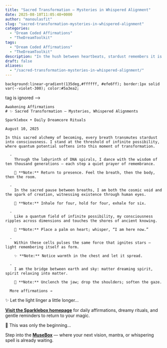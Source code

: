 ```yaml
---
title: "Sacred Transformation — Mysteries in Whispered Alignment"
date: 2025-08-10T11:05:48+0000
author: "manoulasfit"
slug: "sacred-transformation-mysteries-in-whispered-alignment"
categories:
  - "Dream Coded Affirmations"
  - "TheDreamToolkit"
tags:
  - "Dream Coded Affirmations"
  - "TheDreamToolkit"
description: "In the hush between heartbeats, stardust remembers it is light. Every breath becomes a bridge between earth and sky — a whispered alignment of body, spirit, and infinite possibility."
draft: false
aliases:
  - "/sacred-transformation-mysteries-in-whispered-alignment/"
---
```

    background:linear-gradient(135deg,#ffffff, #efe6ff); border:1px solid var(--violet-300); color:#5a3ea2;

   tag is ignored -->

    Awakening Affirmations
    # ✨ Sacred Transformation — Mysteries, Whispered Alignments

    Sparklebox • Daily Dreamcore Rituals

    August 10, 2025

    In this sacred alchemy of becoming, every breath transmutes stardust into consciousness. I stand at the threshold of infinite possibility, where quantum potential softens into this moment of transformation.

      - 
        Through the labyrinth of DNA spirals, I dance with the wisdom of ten thousand generations — each step a quiet prayer of remembrance.

        🌙 **Note:** Return to presence. Feel the breath, then the body, then the room.

      - 
        In the sacred pause between breaths, I am both the cosmic void and the spark of creation, witnessing existence through human eyes.

        🌟 **Note:** Inhale for four, hold for four, exhale for six.

      - 
        Like a quantum field of infinite possibility, my consciousness ripples across dimensions and touches the shores of ancient knowing.

        💫 **Note:** Place a palm on heart; whisper, “I am here now.”

      - 
        Within these cells pulses the same force that ignites stars — light remembering itself as form.

        ✨ **Note:** Notice warmth in the chest and let it spread.

      - 
        I am the bridge between earth and sky: matter dreaming spirit, spirit relaxing into matter.

        🌠 **Note:** Unclench the jaw; drop the shoulders; soften the gaze.

      More affirmations →

✨ Let the light linger a little longer...

[**Visit the Sparklebox homepage**](https://sparklebox.blog) for daily affirmations, dreamy rituals, and gentle reminders to return to your magic.

💭 This was only the beginning...

Step into the [**MuseBox**](https://sparklebox.blog/%E2%9C%A8-the-musebox/) — where your next vision, mantra, or whispering spell is already waiting.